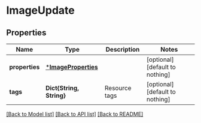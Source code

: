 # ImageUpdate


## Properties
Name | Type | Description | Notes
------------ | ------------- | ------------- | -------------
**properties** | [***ImageProperties**](ImageProperties.md) |  | [optional] [default to nothing]
**tags** | **Dict{String, String}** | Resource tags | [optional] [default to nothing]


[[Back to Model list]](../README.md#models) [[Back to API list]](../README.md#api-endpoints) [[Back to README]](../README.md)


